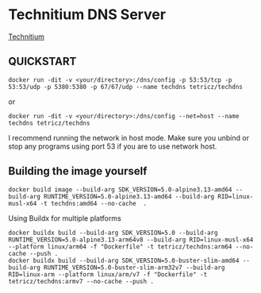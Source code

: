 # Technitium DNS Server
[Technitium](https://technitium.com/dns/)
## QUICKSTART
```
docker run -dit -v <your/directory>:/dns/config -p 53:53/tcp -p 53:53/udp -p 5380:5380 -p 67/67/udp --name techdns tetricz/techdns
```
or
```
docker run -dit -v <your/directory>:/dns/config --net=host --name techdns tetricz/techdns
```
I recommend running the network in host mode. Make sure you unbind or stop any programs using port 53 if you are to use network host.
## Building the image yourself
```
docker build image --build-arg SDK_VERSION=5.0-alpine3.13-amd64 --build-arg RUNTIME_VERSION=5.0-alpine3.13-amd64 --build-arg RID=linux-musl-x64 -t techdns:amd64 --no-cache  .
```
Using Buildx for multiple platforms
```
docker buildx build --build-arg SDK_VERSION=5.0 --build-arg RUNTIME_VERSION=5.0-alpine3.13-arm64v8 --build-arg RID=linux-musl-x64 --platform linux/arm64 -f "Dockerfile" -t tetricz/techdns:arm64 --no-cache --push .
docker buildx build --build-arg SDK_VERSION=5.0-buster-slim-amd64 --build-arg RUNTIME_VERSION=5.0-buster-slim-arm32v7 --build-arg RID=linux-arm --platform linux/arm/v7 -f "Dockerfile" -t tetricz/techdns:armv7 --no-cache --push .
```